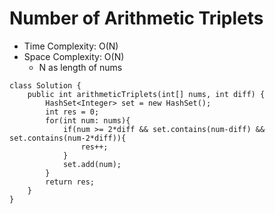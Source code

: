 # Number of Arithmetic Triplets

- Time Complexity: O(N)
- Space Complexity: O(N)
  - N as length of nums

```
class Solution {
    public int arithmeticTriplets(int[] nums, int diff) {
        HashSet<Integer> set = new HashSet();
        int res = 0;
        for(int num: nums){
            if(num >= 2*diff && set.contains(num-diff) && set.contains(num-2*diff)){
                res++;
            }
            set.add(num);
        }
        return res;
    }
}
```
